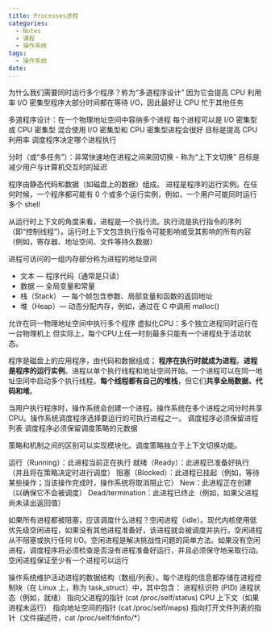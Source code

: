 ```yaml
---
title: Processes进程
categories:
  - Notes
  - 课程
  - 操作系统
tags:
  - 操作系统
date:
---
```

为什么我们需要同时运行多个程序？称为“多道程序设计” 因为它会提高 CPU 利用率 
I/O 密集型程序大部分时间都在等待 I/O，因此最好让 CPU 忙于其他任务

多道程序设计：在一个物理地址空间中容纳多个进程 每个进程可以是 I/O 密集型或 CPU 密集型 混合使用 I/O 密集型和 CPU 密集型进程会很好 目标是提高 CPU 利用率 调度程序决定哪个进程执行

分时（或“多任务”）：非常快速地在进程之间来回切换 - 称为“上下文切换” 
目标是减少用户与计算机交互时的延迟

程序由静态代码和数据（如磁盘上的数据）组成。 进程是程序的运行实例。在任何时候，一个程序都可能有 0 个或多个运行实例，例如，一个用户可能同时运行多个 shell

从运行时上下文的角度来看，进程是一个执行流。执行流是​​执行指令的序列（即“控制线程”）。运行时上下文包含执行指令可能影响或受其影响的所有内容（例如，寄存器、地址空间、文件等持久数据）

进程可访问的一组内存部分称为进程的地址空间 
- 文本 — 程序代码（通常是只读） 
- 数据 — 全局变量和常量 
- 栈（Stack） — 每个帧包含参数、局部变量和函数的返回地址 
- 堆（Heap）— 动态分配内存，例如，通过在 C 中调用 malloc()

允许在同一物理地址空间中执行多个程序 
虚拟化CPU：多个独立进程同时运行在一台物理机上 但实际上，每个CPU上任一时刻最多只能有一个进程处于活动状态。

程序是磁盘上的应用程序，由代码和数据组成；
**程序在执行时就成为进程**。**进程是程序的运行实例**。进程以单个执行线程和地址空间开始。一个进程可以在同一地址空间中启动多个执行线程。**每个线程都有自己的堆栈**，但它们**共享全局数据、代码和堆**。

当用户执行程序时，操作系统会创建一个进程。操作系统在多个进程之间分时共享 CPU。操作系统调度程序选择要运行的可执行进程之一。
调度程序必须保留进程列表 
调度程序必须保留调度策略的元数据

策略和机制之间的区别可以实现模块化。调度策略独立于上下文切换功能。

运行（Running）：此进程当前正在执行 
就绪（Ready）：此进程已准备好执行（并且将在策略决定时进行调度） 
阻塞（Blocked）：此进程已挂起（例如，等待某些操作；当该操作完成时，操作系统将取消阻止它） 
New：此进程正在创建（以确保它不会被调度） Dead/termination：此进程已终止（例如，如果父进程尚未读出返回值）

如果所有进程都被阻塞，应该调度什么进程？空闲进程（idle）。现代内核使用低优先级空闲进程，如果没有其他进程准备好，该进程就会被调度并执行。空闲进程从不阻塞或执行任何 I/O。空闲进程是解决挑战性问题的简单方法。如果没有空闲进程，调度程序将必须检查是否没有进程准备好运行，并且必须保守地采取行动。空闲进程保证至少有一个进程可以运行

操作系统维护活动进程的数据结构（数组/列表）。每个进程的信息都存储在进程控制块（在 Linux 上，称为 task_struct）中，其中包含： 
进程标识符 (PID) 
进程状态（例如，就绪） 
指向父进程的指针 (cat /proc/self/status) 
CPU 上下文（如果进程未运行） 
指向地址空间的指针 (cat /proc/self/maps) 
指向打开文件列表的指针（文件描述符，cat /proc/self/fdinfo/\*）

